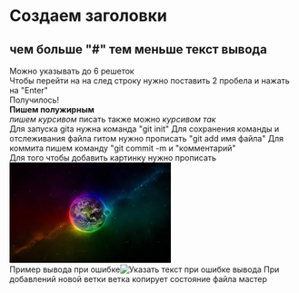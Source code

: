 # Создаем заголовки
## чем больше "#" тем меньше текст вывода    
Можно указывать до 6 решеток  
Чтобы перейти на на след строку нужно поставить 2 пробела и нажать на "Enter"  
Получилось!  
**Пишем полужирным**  
*пишем курсивом*  писать также можно _курсивом так_  
Для запуска gita нужна команда "git init"
Для сохранения команды и отслеживания файла гитом нужно прописать "git add имя файла"
Для коммита пишем команду "git commit -m и "комментарий"  
Для того чтобы добавить картинку нужно прописать 
![Указать текст при ошибке вывода](Check.jpg)  
Пример вывода при ошибке![Указать текст при ошибке вывода](Check2.jpg)
При добавлений новой ветки ветка копирует состояние файла мастер